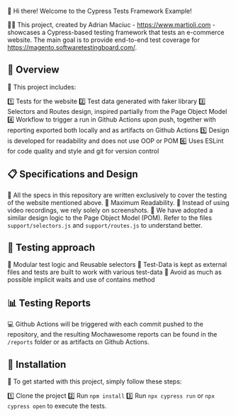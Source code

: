 👋 Hi there! Welcome to the Cypress Tests Framework Example!

👨‍💻 This project, created by Adrian Maciuc - https://www.martioli.com - showcases a Cypress-based testing framework that tests an e-commerce website. The main goal is to provide end-to-end test coverage for https://magento.softwaretestingboard.com/.

## 📝 Overview

👀 This project includes:

1️⃣ Tests for the website 
2️⃣ Test data generated with faker library
3️⃣ Selectors and Routes design, inspired partially from the Page Object Model
4️⃣ Workflow to trigger a run in Github Actions upon push, together with reporting exported both locally and as artifacts on Github Actions
5️⃣ Design is developed for readability and does not use OOP or POM 
6️⃣ Uses ESLint for code quality and style and git for version control

## 📋 Specifications and Design

📌 All the specs in this repository are written exclusively to cover the testing of the website mentioned above.
📌 Maximum Readability. 
📌 Instead of using video recordings, we rely solely on screenshots. 
📌 We have adopted a similar design logic to the Page Object Model (POM). Refer to the files `support/selectors.js` and `support/routes.js` to understand better.

## 🎯 Testing approach

📌 Modular test logic and Reusable selectors 
📌 Test-Data is kept as external files and tests are built to work with various test-data 
📌 Avoid as much as possible implicit waits and use of contains method

## 📊 Testing Reports

💻 Github Actions will be triggered with each commit pushed to the repository, and the resulting Mochawesome reports can be found in the `/reports` folder or as artifacts on Github Actions.

## 🔧 Installation 

🚀 To get started with this project, simply follow these steps:

1️⃣ Clone the project
2️⃣ Run `npm install` 
3️⃣ Run `npx cypress run` or `npx cypress open` to execute the tests.